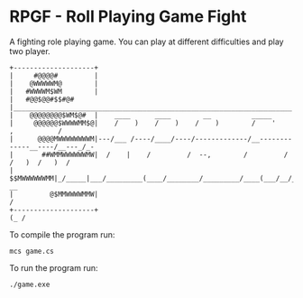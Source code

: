 # RPGF - Roll Playing Game Fight

A fighting role playing game.
You can play at different difficulties and play two player.
```
+--------------------+
|     #@@@@#         |
|    @WWWWWM@        |
|   #WWWWM$WM        |
|   #@@$@@#$$#@#     |_____________________________________________________________________
|    @@@@@@@@$WM$@#  |    ____      ____        __          _____                     
|     @@@@@@$WWWWMM$@|    /    )    /    )    /    )        /    '    ,           /        
|      @@@@MWWWWWWWWM|---/___ /----/____/----/-------------/__-------------__----/__---_/_-
|       ##WMMWWWWWWMW|  /    |    /         /  --,        /         /    /   )  /   )  /  
|         $$MWWWWWWMM|_/_____|___/_________(____/________/_________/____(___/__/___/__(_ __
|         @$MMWWWWMMW|                                                     /     
+--------------------+                                                 (_ /
```
To compile the program run:
```
mcs game.cs
```
To run the program run:
```
./game.exe
```
